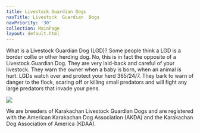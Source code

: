 ```yaml
---
title: Livestock Guardian Dogs
navTitle: Livestock  Guardian  Dogs
navPriority: '30'
collection: MainPage
layout: default.html
---
```

What is a Livestock Guardian Dog (LGD)?    Some people think a LGD is a border collie or other herding dog.  No, this is in fact the opposite of a Livestock Guardian Dog. They are very laid-back and careful of your livestock. They warn the owner when a baby is born, when an animal is hurt.   LGDs watch over and protect your herd 365/24/7. They bark to warn of danger to the flock, scaring off or killing small predators and will fight any large predators that invade your pens. 

![](/images/23022118_10214630361583454_1629941011_n.jpg)

We are breeders of Karakachan Livestock Guardian Dogs and are registered with the American Karakachan Dog Association (AKDA)  and the Karakachan Dog Association of America (KDAA).
